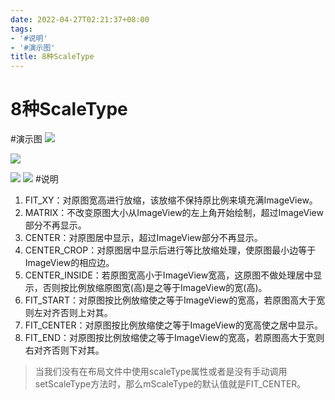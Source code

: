 ```yaml
---
date: 2022-04-27T02:21:37+08:00
tags:
- '#说明'
- '#演示图'
title: 8种ScaleType
---
```


# 8种ScaleType

#演示图
![](https://photo.fishyer.com/img/202204261913878.png)

![](https://photo.fishyer.com/img/202204261914723.png)


![](https://photo.fishyer.com/img/202204261914087.png)
![](https://photo.fishyer.com/img/202204261914452.png)
#说明
1. FIT_XY：对原图宽高进行放缩，该放缩不保持原比例来填充满ImageView。
2. MATRIX：不改变原图大小从ImageView的左上角开始绘制，超过ImageView部分不再显示。
3. CENTER：对原图居中显示，超过ImageView部分不再显示。
4. CENTER_CROP：对原图居中显示后进行等比放缩处理，使原图最小边等于ImageView的相应边。
5. CENTER_INSIDE：若原图宽高小于ImageView宽高，这原图不做处理居中显示，否则按比例放缩原图宽(高)是之等于ImageView的宽(高)。
6. FIT_START：对原图按比例放缩使之等于ImageView的宽高，若原图高大于宽则左对齐否则上对其。
7. FIT_CENTER：对原图按比例放缩使之等于ImageView的宽高使之居中显示。
8. FIT_END：对原图按比例放缩使之等于ImageView的宽高，若原图高大于宽则右对齐否则下对其。

>当我们没有在布局文件中使用scaleType属性或者是没有手动调用setScaleType方法时，那么mScaleType的默认值就是FIT_CENTER。
